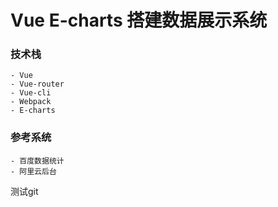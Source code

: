 # Vue E-charts 搭建数据展示系统

### 技术栈
	- Vue
	- Vue-router
	- Vue-cli
	- Webpack
	- E-charts

### 参考系统
	- 百度数据统计
	- 阿里云后台
测试git
